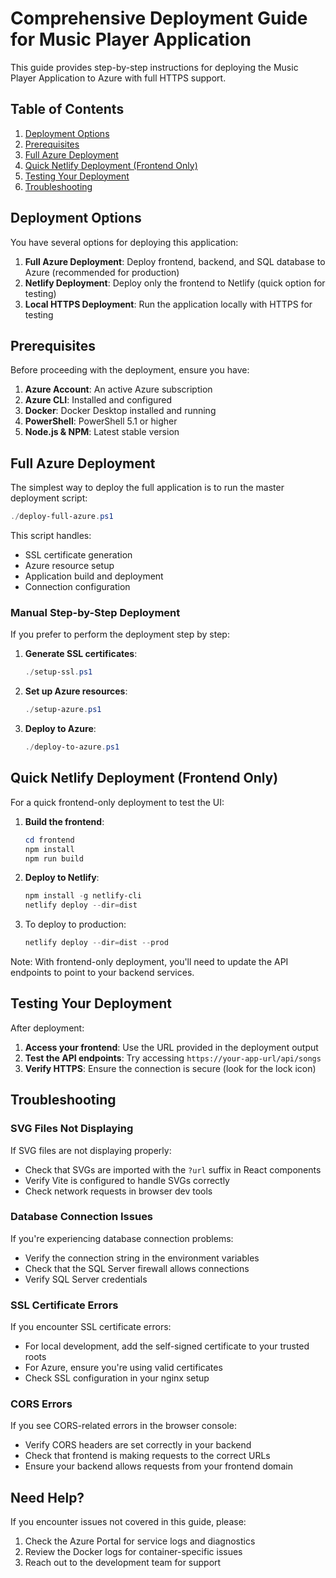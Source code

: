 # Comprehensive Deployment Guide for Music Player Application

This guide provides step-by-step instructions for deploying the Music Player Application to Azure with full HTTPS support.

## Table of Contents
1. [Deployment Options](#deployment-options)
2. [Prerequisites](#prerequisites)
3. [Full Azure Deployment](#full-azure-deployment)
4. [Quick Netlify Deployment (Frontend Only)](#quick-netlify-deployment-frontend-only)
5. [Testing Your Deployment](#testing-your-deployment)
6. [Troubleshooting](#troubleshooting)

## Deployment Options

You have several options for deploying this application:

1. **Full Azure Deployment**: Deploy frontend, backend, and SQL database to Azure (recommended for production)
2. **Netlify Deployment**: Deploy only the frontend to Netlify (quick option for testing)
3. **Local HTTPS Deployment**: Run the application locally with HTTPS for testing

## Prerequisites

Before proceeding with the deployment, ensure you have:

1. **Azure Account**: An active Azure subscription
2. **Azure CLI**: Installed and configured
3. **Docker**: Docker Desktop installed and running
4. **PowerShell**: PowerShell 5.1 or higher
5. **Node.js & NPM**: Latest stable version

## Full Azure Deployment

The simplest way to deploy the full application is to run the master deployment script:

```powershell
./deploy-full-azure.ps1
```

This script handles:
- SSL certificate generation
- Azure resource setup
- Application build and deployment
- Connection configuration

### Manual Step-by-Step Deployment

If you prefer to perform the deployment step by step:

1. **Generate SSL certificates**:
   ```powershell
   ./setup-ssl.ps1
   ```

2. **Set up Azure resources**:
   ```powershell
   ./setup-azure.ps1
   ```
   
3. **Deploy to Azure**:
   ```powershell
   ./deploy-to-azure.ps1
   ```

## Quick Netlify Deployment (Frontend Only)

For a quick frontend-only deployment to test the UI:

1. **Build the frontend**:
   ```powershell
   cd frontend
   npm install
   npm run build
   ```

2. **Deploy to Netlify**:
   ```powershell
   npm install -g netlify-cli
   netlify deploy --dir=dist
   ```

3. To deploy to production:
   ```powershell
   netlify deploy --dir=dist --prod
   ```

Note: With frontend-only deployment, you'll need to update the API endpoints to point to your backend services.

## Testing Your Deployment

After deployment:

1. **Access your frontend**: Use the URL provided in the deployment output
2. **Test the API endpoints**: Try accessing `https://your-app-url/api/songs`
3. **Verify HTTPS**: Ensure the connection is secure (look for the lock icon)

## Troubleshooting

### SVG Files Not Displaying

If SVG files are not displaying properly:
- Check that SVGs are imported with the `?url` suffix in React components
- Verify Vite is configured to handle SVGs correctly
- Check network requests in browser dev tools

### Database Connection Issues

If you're experiencing database connection problems:
- Verify the connection string in the environment variables
- Check that the SQL Server firewall allows connections
- Verify SQL Server credentials

### SSL Certificate Errors

If you encounter SSL certificate errors:
- For local development, add the self-signed certificate to your trusted roots
- For Azure, ensure you're using valid certificates
- Check SSL configuration in your nginx setup

### CORS Errors

If you see CORS-related errors in the browser console:
- Verify CORS headers are set correctly in your backend
- Check that frontend is making requests to the correct URLs
- Ensure your backend allows requests from your frontend domain

## Need Help?

If you encounter issues not covered in this guide, please:
1. Check the Azure Portal for service logs and diagnostics
2. Review the Docker logs for container-specific issues
3. Reach out to the development team for support
